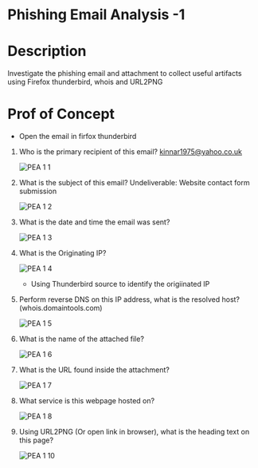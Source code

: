 # Phishing Email Analysis -1
# Description
Investigate the phishing email and attachment to collect useful artifacts using Firefox thunderbird, whois and URL2PNG
# Prof of Concept
* Open the email in firfox thunderbird 
1. Who is the primary recipient of this email?
   kinnar1975@yahoo.co.uk
   
   ![PEA 1 1](https://github.com/George-1100/PEA/assets/76154087/59ea048a-8fee-483a-9423-17913e1f40f8)

2. What is the subject of this email?
   Undeliverable: Website contact form submission
   
   ![PEA 1 2](https://github.com/George-1100/PEA/assets/76154087/00e5189c-4427-4484-9455-460c9df3fef7)

3. What is the date and time the email was sent?
   
   ![PEA 1 3](https://github.com/George-1100/PEA/assets/76154087/41777947-ae4e-40af-b34d-3cf4db49cfd9)

4. What is the Originating IP?

   ![PEA 1 4](https://github.com/George-1100/PEA/assets/76154087/d5926107-c394-43d2-be19-fe506ed01be3)

   * Using Thunderbird source to identify the origiinated IP

5. Perform reverse DNS on this IP address, what is the resolved host? (whois.domaintools.com)

   ![PEA 1 5](https://github.com/George-1100/PEA/assets/76154087/3b5dbe10-2dbc-4160-8569-060196d8ab59)

6. What is the name of the attached file?

   ![PEA 1 6](https://github.com/George-1100/PEA/assets/76154087/1ac23416-9854-4a97-b989-3df491d66240)

7. What is the URL found inside the attachment?

   ![PEA 1 7](https://github.com/George-1100/PEA/assets/76154087/395cef8d-9b0f-4e1f-b3be-2916df92f37d)

8. What service is this webpage hosted on?

   ![PEA 1 8](https://github.com/George-1100/PEA/assets/76154087/cd135879-68d0-42d2-8279-1c13a671f1bb)

9. Using URL2PNG (Or open link in browser), what is the heading text on this page?

   ![PEA 1 10](https://github.com/George-1100/PEA/assets/76154087/dee85b72-3561-4e42-b4d6-9bd8e985e98e)


 



 

   


